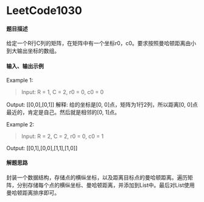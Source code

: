 # LeetCode1030
#### 题目描述
给定一个R行C列的矩阵，在矩阵中有一个坐标r0，c0。要求按照曼哈顿距离由小到大输出坐标的数组。
#### 输入、输出示例
Example 1:
> Input: R = 1, C = 2, r0 = 0, c0 = 0

Output: [[0,0],[0,1]]
解释: 给的坐标是[0, 0]点，矩阵为1行2列，所以距离[0, 0]点最近的，肯定是自己。然后就是相邻的[0, 1]点。

Example 2:
> Input: R = 2, C = 2, r0 = 0, c0 = 1

Output: [[0,1],[0,0],[1,1],[1,0]]

#### 解题思路
封装一个数据结构，存储点的横纵坐标，以及距离目标点的曼哈顿距离。遍历矩阵，分别存储每个点的横纵坐标、曼哈顿距离，并添加到List中。最后对List使用曼哈顿距离排序即可。